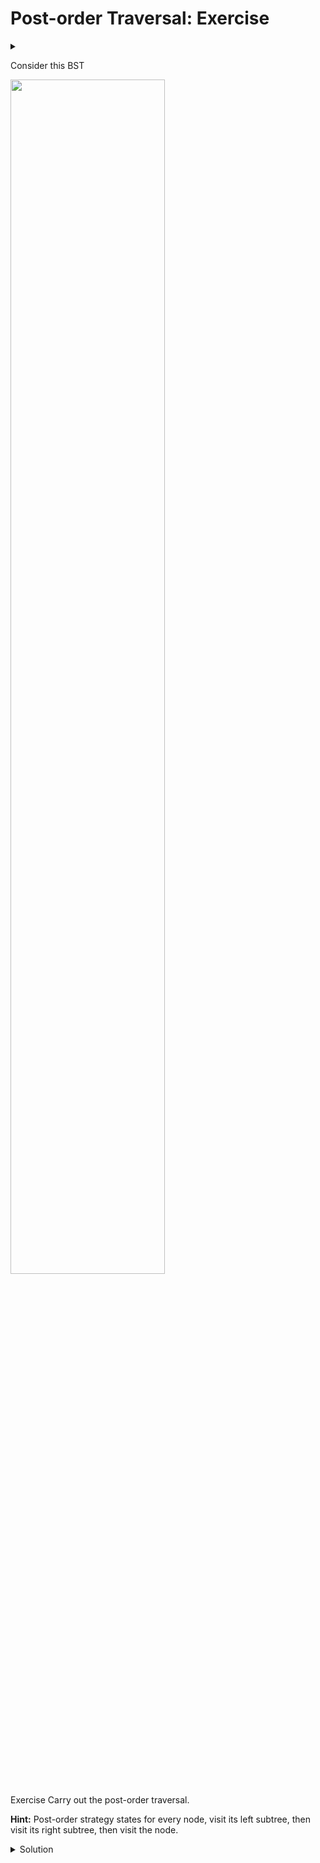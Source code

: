 # Post-order Traversal: Exercise

<div id="outcomes"><details><summary></summary>

* Trace post-order traversal.

</details></div>

Consider this BST

<div class="center">
<img src="/img/17/worksheet.png" width="70%">
</div>

<span class="tag">Exercise</span> Carry out the post-order traversal. 

**Hint:** Post-order strategy states for every node, visit its left subtree, then visit its right subtree, then visit the node.

<details class="solution" data-release="Oct 16, 2023 17:00:00">
<summary>Solution</summary>

$$
5, 4, 2, 8, 11, 10, 14, 17, 15, 13, 7
$$

</details>
